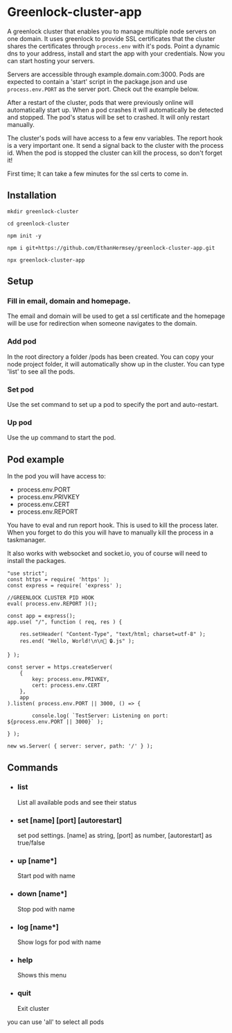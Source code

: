 # Greenlock-cluster-app
A greenlock cluster that enables you to manage multiple node servers on one domain. 
It uses greenlock to provide SSL certificates that the cluster shares the 
certificates through `process.env` with it's pods.
Point a dynamic dns to your address, install and start the app with your credentials.
Now you can start hosting your servers.

Servers are accessible through example.domain.com:3000. Pods are expected to contain
a 'start' script in the package.json and use `process.env.PORT` as the server port. 
Check out the example below.

After a restart of the cluster, pods that were previously online will automatically 
start up. When a pod crashes it will automatically be detected and stopped. The pod's
status will be set to crashed. It will only restart manually.

The cluster's pods will have access to a few env variables. The report hook is a very
important one. It send a signal back to the cluster with the process id. When the 
pod is stopped the cluster can kill the process, so don't forget it!

First time; It can take a few minutes for the ssl certs to come in.



## Installation

`mkdir greenlock-cluster`

`cd greenlock-cluster`

`npm init -y`

`npm i git+https://github.com/EthanHermsey/greenlock-cluster-app.git`

`npx greenlock-cluster-app`


## Setup

### Fill in email, domain and homepage. 
The email and domain will be used to get a ssl certificate and the homepage 
will be use for redirection when someone navigates to the domain.

### Add pod
In the root directory a folder /pods has been created. You can copy your node
project folder, it will automatically show up in the cluster.
You can type 'list' to see all the pods.

### Set pod
Use the set command to set up a pod to specify the port and auto-restart.

### Up pod
Use the up command to start the pod.


## Pod example
In the pod you will have access to:
- process.env.PORT
- process.env.PRIVKEY
- process.env.CERT
- process.env.REPORT

You have to eval and run report hook. This is used to kill the process later.
When you forget to do this you will have to manually kill the process in 
a taskmanager.

It also works with websocket and socket.io, you of course will need to install 
the packages.

```
"use strict";
const https = require( 'https' );
const express = require( 'express' );

//GREENLOCK CLUSTER PID HOOK
eval( process.env.REPORT )();

const app = express();
app.use( "/", function ( req, res ) {

	res.setHeader( "Content-Type", "text/html; charset=utf-8" );
	res.end( "Hello, World!\n\n💚 🔒.js" );

} );

const server = https.createServer(
	{
		key: process.env.PRIVKEY,
		cert: process.env.CERT
	},
	app
).listen( process.env.PORT || 3000, () => {

		console.log( `TestServer: Listening on port: ${process.env.PORT || 3000}` );

} );

new ws.Server( { server: server, path: '/' } );
```


## Commands

- ### list                              
    List all available pods and see their status

- ### set  [name] [port] [autorestart]  
    set pod settings. [name] as string, [port] as number, [autorestart] as true/false

- ### up   [name*]                      
    Start pod with name

- ### down [name*]                      
    Stop pod with name

- ### log  [name*]                      
    Show logs for pod with name

- ### help                              
    Shows this menu
    
- ### quit                              
    Exit cluster


you can use 'all' to select all pods
